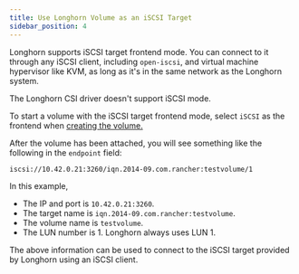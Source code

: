 ```yaml
---
title: Use Longhorn Volume as an iSCSI Target
sidebar_position: 4
---
```


Longhorn supports iSCSI target frontend mode. You can connect to it
through any iSCSI client, including `open-iscsi`, and virtual machine
hypervisor like KVM, as long as it's in the same network as the Longhorn system.

The Longhorn CSI driver doesn't support iSCSI mode.

To start a volume with the iSCSI target frontend mode, select `iSCSI` as the frontend when [creating the volume.](./create-volumes)

After the volume has been attached, you will see something like the following in the `endpoint` field:

```text
iscsi://10.42.0.21:3260/iqn.2014-09.com.rancher:testvolume/1
```

In this example,

- The IP and port is `10.42.0.21:3260`.
- The target name is `iqn.2014-09.com.rancher:testvolume`.
- The volume name is `testvolume`.
- The LUN number is 1. Longhorn always uses LUN 1.

The above information can be used to connect to the iSCSI target provided by Longhorn using an iSCSI client.
